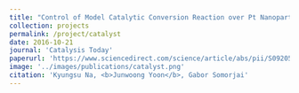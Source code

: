 ```yaml
---
title: "Control of Model Catalytic Conversion Reaction over Pt Nanoparticle Supported Mesoporous BEA Zeolite Catalysts"
collection: projects
permalink: /project/catalyst
date: 2016-10-21
journal: 'Catalysis Today'
paperurl: 'https://www.sciencedirect.com/science/article/abs/pii/S0920586115006550'
image: '../images/publications/catalyst.png'
citation: 'Kyungsu Na, <b>Junwoong Yoon</b>, Gabor Somorjai'
---
```

